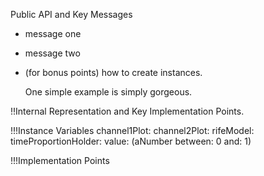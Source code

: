 Public API and Key Messages

- message one   
- message two 
- (for bonus points) how to create instances.

   One simple example is simply gorgeous.
 
!!Internal Representation and Key Implementation Points.

!!!Instance Variables
	channel1Plot:		<Spooky2ChannelPlot>
	channel2Plot:		<Spooky2ChannelPlot>
	rifeModel:			<Spooky2RifeModel>
	timeProportionHolder:		<NewValueHolder> value: (aNumber between: 0 and: 1)


!!!Implementation Points